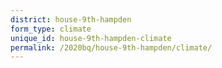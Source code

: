 ```yaml
---
district: house-9th-hampden
form_type: climate
unique_id: house-9th-hampden-climate
permalink: /2020bq/house-9th-hampden/climate/
---
```

